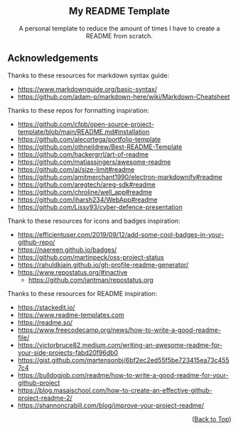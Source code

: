 <!--- Title Section --->

<a name="top-of-page"></a>
<br />
<div align="center">
	<h2>My README Template</h2>
	<p>A personal template to reduce the amount of times I have to create a README from scratch.</p>
</div>


<!--- Acknowledgements Section --->

## Acknowledgements
Thanks to these resources for markdown syntax guide:
-	https://www.markdownguide.org/basic-syntax/
-	https://github.com/adam-p/markdown-here/wiki/Markdown-Cheatsheet

Thanks to these repos for formatting inspiration:
-	https://github.com/cfpb/open-source-project-template/blob/main/README.md#installation
-	https://github.com/alecortega/portfolio-template
-	https://github.com/othneildrew/Best-README-Template
-	https://github.com/hackergrrl/art-of-readme
-	https://github.com/matiassingers/awesome-readme
-	https://github.com/ai/size-limit#readme
-	https://github.com/amitmerchant1990/electron-markdownify#readme
-	https://github.com/aregtech/areg-sdk#readme
-	https://github.com/chroline/well_app#readme
-	https://github.com/iharsh234/WebApp#readme
-	https://github.com/Lissy93/cyber-defence-presentation

Thank to these resources for icons and badges inspiration:
-	https://efficientuser.com/2019/09/12/add-some-cool-badges-in-your-github-repo/
-	https://naereen.github.io/badges/
-	https://github.com/martinpeck/oss-project-status
-	https://rahuldkjain.github.io/gh-profile-readme-generator/
-	https://www.repostatus.org/#inactive
    -	https://github.com/jantman/repostatus.org

Thanks to these resources for README inspiration:
-	https://stackedit.io/
-	https://www.readme-templates.com
-	https://readme.so/
-	https://www.freecodecamp.org/news/how-to-write-a-good-readme-file/
-	https://victorbruce82.medium.com/writing-an-awesome-readme-for-your-side-projects-fabd20f96db0
-	https://gist.github.com/martensonbj/6bf2ec2ed55f5be723415ea73c4557c4
-	https://bulldogjob.com/readme/how-to-write-a-good-readme-for-your-github-project
-	https://blog.masaischool.com/how-to-create-an-effective-github-project-readme-2/
-	https://shannoncrabill.com/blog/improve-your-project-readme/

<p align="right">(<a href="#top-of-page">Back to Top</a>)</p>
